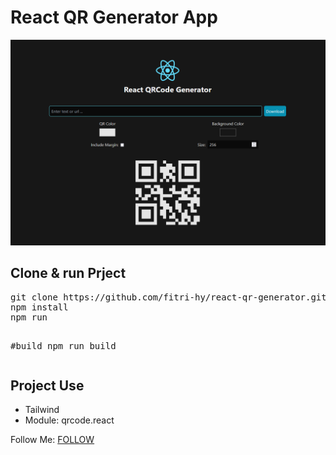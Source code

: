 # React QR Generator App

<img src="./Screenshot 2024-02-27 121054.png"/>

<h2>Clone & run Prject</h2>
<pre>
git clone https://github.com/fitri-hy/react-qr-generator.git
npm install
npm run

#build
npm run build
</pre>

<h2>Project Use</h2>
<ul>
  <li>Tailwind</li>
  <li>Module: qrcode.react</li>
</ul>

Follow Me: <a href="https://hy-tech.my.id/">FOLLOW</a>
